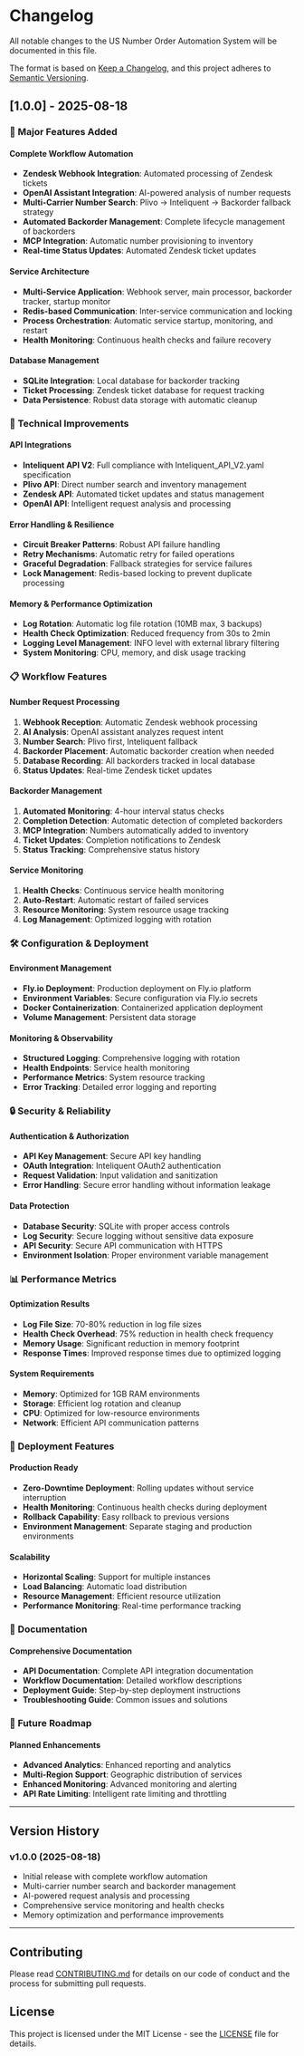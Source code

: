 # Changelog

All notable changes to the US Number Order Automation System will be documented in this file.

The format is based on [Keep a Changelog](https://keepachangelog.com/en/1.0.0/),
and this project adheres to [Semantic Versioning](https://semver.org/spec/v2.0.0.html).

## [1.0.0] - 2025-08-18

### 🚀 Major Features Added

#### **Complete Workflow Automation**
- **Zendesk Webhook Integration**: Automated processing of Zendesk tickets
- **OpenAI Assistant Integration**: AI-powered analysis of number requests
- **Multi-Carrier Number Search**: Plivo → Inteliquent → Backorder fallback strategy
- **Automated Backorder Management**: Complete lifecycle management of backorders
- **MCP Integration**: Automatic number provisioning to inventory
- **Real-time Status Updates**: Automated Zendesk ticket updates

#### **Service Architecture**
- **Multi-Service Application**: Webhook server, main processor, backorder tracker, startup monitor
- **Redis-based Communication**: Inter-service communication and locking
- **Process Orchestration**: Automatic service startup, monitoring, and restart
- **Health Monitoring**: Continuous health checks and failure recovery

#### **Database Management**
- **SQLite Integration**: Local database for backorder tracking
- **Ticket Processing**: Zendesk ticket database for request tracking
- **Data Persistence**: Robust data storage with automatic cleanup

### 🔧 Technical Improvements

#### **API Integrations**
- **Inteliquent API V2**: Full compliance with Inteliquent_API_V2.yaml specification
- **Plivo API**: Direct number search and inventory management
- **Zendesk API**: Automated ticket updates and status management
- **OpenAI API**: Intelligent request analysis and processing

#### **Error Handling & Resilience**
- **Circuit Breaker Patterns**: Robust API failure handling
- **Retry Mechanisms**: Automatic retry for failed operations
- **Graceful Degradation**: Fallback strategies for service failures
- **Lock Management**: Redis-based locking to prevent duplicate processing

#### **Memory & Performance Optimization**
- **Log Rotation**: Automatic log file rotation (10MB max, 3 backups)
- **Health Check Optimization**: Reduced frequency from 30s to 2min
- **Logging Level Management**: INFO level with external library filtering
- **System Monitoring**: CPU, memory, and disk usage tracking

### 📋 Workflow Features

#### **Number Request Processing**
1. **Webhook Reception**: Automatic Zendesk webhook processing
2. **AI Analysis**: OpenAI assistant analyzes request intent
3. **Number Search**: Plivo first, Inteliquent fallback
4. **Backorder Placement**: Automatic backorder creation when needed
5. **Database Recording**: All backorders tracked in local database
6. **Status Updates**: Real-time Zendesk ticket updates

#### **Backorder Management**
1. **Automated Monitoring**: 4-hour interval status checks
2. **Completion Detection**: Automatic detection of completed backorders
3. **MCP Integration**: Numbers automatically added to inventory
4. **Ticket Updates**: Completion notifications to Zendesk
5. **Status Tracking**: Comprehensive status history

#### **Service Monitoring**
1. **Health Checks**: Continuous service health monitoring
2. **Auto-Restart**: Automatic restart of failed services
3. **Resource Monitoring**: System resource usage tracking
4. **Log Management**: Optimized logging with rotation

### 🛠️ Configuration & Deployment

#### **Environment Management**
- **Fly.io Deployment**: Production deployment on Fly.io platform
- **Environment Variables**: Secure configuration via Fly.io secrets
- **Docker Containerization**: Containerized application deployment
- **Volume Management**: Persistent data storage

#### **Monitoring & Observability**
- **Structured Logging**: Comprehensive logging with rotation
- **Health Endpoints**: Service health monitoring
- **Performance Metrics**: System resource tracking
- **Error Tracking**: Detailed error logging and reporting

### 🔒 Security & Reliability

#### **Authentication & Authorization**
- **API Key Management**: Secure API key handling
- **OAuth Integration**: Inteliquent OAuth2 authentication
- **Request Validation**: Input validation and sanitization
- **Error Handling**: Secure error handling without information leakage

#### **Data Protection**
- **Database Security**: SQLite with proper access controls
- **Log Security**: Secure logging without sensitive data exposure
- **API Security**: Secure API communication with HTTPS
- **Environment Isolation**: Proper environment variable management

### 📊 Performance Metrics

#### **Optimization Results**
- **Log File Size**: 70-80% reduction in log file sizes
- **Health Check Overhead**: 75% reduction in health check frequency
- **Memory Usage**: Significant reduction in memory footprint
- **Response Times**: Improved response times due to optimized logging

#### **System Requirements**
- **Memory**: Optimized for 1GB RAM environments
- **Storage**: Efficient log rotation and cleanup
- **CPU**: Optimized for low-resource environments
- **Network**: Efficient API communication patterns

### 🚀 Deployment Features

#### **Production Ready**
- **Zero-Downtime Deployment**: Rolling updates without service interruption
- **Health Monitoring**: Continuous health checks during deployment
- **Rollback Capability**: Easy rollback to previous versions
- **Environment Management**: Separate staging and production environments

#### **Scalability**
- **Horizontal Scaling**: Support for multiple instances
- **Load Balancing**: Automatic load distribution
- **Resource Management**: Efficient resource utilization
- **Performance Monitoring**: Real-time performance tracking

### 📝 Documentation

#### **Comprehensive Documentation**
- **API Documentation**: Complete API integration documentation
- **Workflow Documentation**: Detailed workflow descriptions
- **Deployment Guide**: Step-by-step deployment instructions
- **Troubleshooting Guide**: Common issues and solutions

### 🔄 Future Roadmap

#### **Planned Enhancements**
- **Advanced Analytics**: Enhanced reporting and analytics
- **Multi-Region Support**: Geographic distribution of services
- **Enhanced Monitoring**: Advanced monitoring and alerting
- **API Rate Limiting**: Intelligent rate limiting and throttling

---

## Version History

### v1.0.0 (2025-08-18)
- Initial release with complete workflow automation
- Multi-carrier number search and backorder management
- AI-powered request analysis and processing
- Comprehensive service monitoring and health checks
- Memory optimization and performance improvements

---

## Contributing

Please read [CONTRIBUTING.md](CONTRIBUTING.md) for details on our code of conduct and the process for submitting pull requests.

## License

This project is licensed under the MIT License - see the [LICENSE](LICENSE) file for details.
